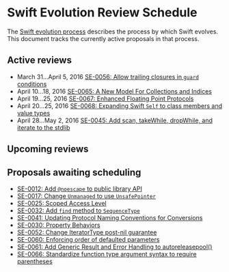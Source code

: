 # Swift Evolution Review Schedule

The [Swift evolution process][evolution-process] describes the process
by which Swift evolves. This document tracks the currently active
proposals in that process.

## Active reviews

* March 31...April 5, 2016 [SE-0056: Allow trailing closures in `guard` conditions](proposals/0056-trailing-closures-in-guard.md)
* April 10...18, 2016 [SE-0065: A New Model For Collections and Indices](proposals/0065-collections-move-indices.md)
* April 19...25, 2016 [SE-0067: Enhanced Floating Point Protocols](proposals/0067-floating-point-protocols.md)
* April 20...25, 2016 [SE-0068: Expanding Swift `Self` to class members and value types](proposals/0068-niversal-self.md)
* April 28...May 2, 2016 [SE-0045: Add scan, takeWhile, dropWhile, and iterate to the stdlib](proposals/0045-scan-takewhile-dropwhile.md)

## Upcoming reviews


## Proposals awaiting scheduling

* [SE-0012: Add `@noescape` to public library API](proposals/0012-add-noescape-to-public-library-api.md)
* [SE-0017: Change `Unmanaged` to use `UnsafePointer`](proposals/0017-convert-unmanaged-to-use-unsafepointer.md)
* [SE-0025: Scoped Access Level](proposals/0025-scoped-access-level.md)
* [SE-0032: Add `find` method to `SequenceType`](proposals/0032-sequencetype-find.md)
* [SE-0041: Updating Protocol Naming Conventions for Conversions](proposals/0041-conversion-protocol-conventions.md)
* [SE-0030: Property Behaviors](proposals/0030-property-behavior-decls.md)
* [SE-0052: Change IteratorType post-nil guarantee](proposals/0052-iterator-post-nil-guarantee.md)
* [SE-0060: Enforcing order of defaulted parameters](proposals/0060-defaulted-parameter-order.md)
* [SE-0061: Add Generic Result and Error Handling to autoreleasepool()](proposals/0061-autoreleasepool-signature.md)
* [SE-0066: Standardize function type argument syntax to require parentheses](proposals/0066-standardize-function-type-syntax.md)


[evolution-process]: process.md  "The Swift evolution process"

